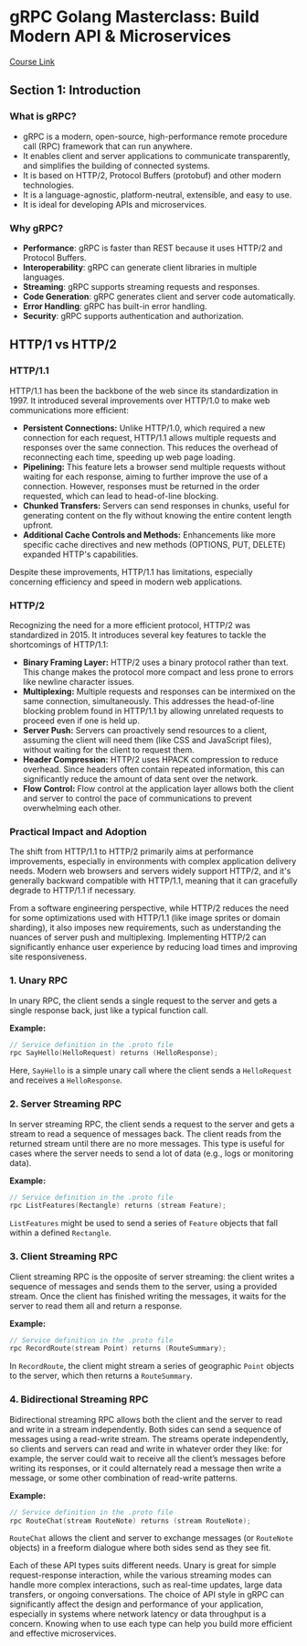 # gRPC Golang Masterclass: Build Modern API & Microservices

[Course Link](https://www.udemy.com/course/grpc-golang)

## Section 1: Introduction

### What is gRPC?

- gRPC is a modern, open-source, high-performance remote procedure call (RPC) framework that can run anywhere.
- It enables client and server applications to communicate transparently, and simplifies the building of connected systems.
- It is based on HTTP/2, Protocol Buffers (protobuf) and other modern technologies.
- It is a language-agnostic, platform-neutral, extensible, and easy to use.
- It is ideal for developing APIs and microservices.

### Why gRPC?

- **Performance**: gRPC is faster than REST because it uses HTTP/2 and Protocol Buffers.
- **Interoperability**: gRPC can generate client libraries in multiple languages.
- **Streaming**: gRPC supports streaming requests and responses.
- **Code Generation**: gRPC generates client and server code automatically.
- **Error Handling**: gRPC has built-in error handling.
- **Security**: gRPC supports authentication and authorization.

## HTTP/1 vs HTTP/2

### HTTP/1.1

HTTP/1.1 has been the backbone of the web since its standardization in 1997. It introduced several improvements over HTTP/1.0 to make web communications more efficient:

- **Persistent Connections:** Unlike HTTP/1.0, which required a new connection for each request, HTTP/1.1 allows multiple requests and responses over the same connection. This reduces the overhead of reconnecting each time, speeding up web page loading.
- **Pipelining:** This feature lets a browser send multiple requests without waiting for each response, aiming to further improve the use of a connection. However, responses must be returned in the order requested, which can lead to head-of-line blocking.
- **Chunked Transfers:** Servers can send responses in chunks, useful for generating content on the fly without knowing the entire content length upfront.
- **Additional Cache Controls and Methods:** Enhancements like more specific cache directives and new methods (OPTIONS, PUT, DELETE) expanded HTTP's capabilities.

Despite these improvements, HTTP/1.1 has limitations, especially concerning efficiency and speed in modern web applications.

### HTTP/2

Recognizing the need for a more efficient protocol, HTTP/2 was standardized in 2015. It introduces several key features to tackle the shortcomings of HTTP/1.1:

- **Binary Framing Layer:** HTTP/2 uses a binary protocol rather than text. This change makes the protocol more compact and less prone to errors like newline character issues.
- **Multiplexing:** Multiple requests and responses can be intermixed on the same connection, simultaneously. This addresses the head-of-line blocking problem found in HTTP/1.1 by allowing unrelated requests to proceed even if one is held up.
- **Server Push:** Servers can proactively send resources to a client, assuming the client will need them (like CSS and JavaScript files), without waiting for the client to request them.
- **Header Compression:** HTTP/2 uses HPACK compression to reduce overhead. Since headers often contain repeated information, this can significantly reduce the amount of data sent over the network.
- **Flow Control:** Flow control at the application layer allows both the client and server to control the pace of communications to prevent overwhelming each other.

### Practical Impact and Adoption

The shift from HTTP/1.1 to HTTP/2 primarily aims at performance improvements, especially in environments with complex application delivery needs. Modern web browsers and servers widely support HTTP/2, and it's generally backward compatible with HTTP/1.1, meaning that it can gracefully degrade to HTTP/1.1 if necessary.

From a software engineering perspective, while HTTP/2 reduces the need for some optimizations used with HTTP/1.1 (like image sprites or domain sharding), it also imposes new requirements, such as understanding the nuances of server push and multiplexing. Implementing HTTP/2 can significantly enhance user experience by reducing load times and improving site responsiveness.

### 1. Unary RPC

In unary RPC, the client sends a single request to the server and gets a single response back, just like a typical function call.

**Example:**
```go
// Service definition in the .proto file
rpc SayHello(HelloRequest) returns (HelloResponse);
```
Here, `SayHello` is a simple unary call where the client sends a `HelloRequest` and receives a `HelloResponse`.

### 2. Server Streaming RPC

In server streaming RPC, the client sends a request to the server and gets a stream to read a sequence of messages back. The client reads from the returned stream until there are no more messages. This type is useful for cases where the server needs to send a lot of data (e.g., logs or monitoring data).

**Example:**
```go
// Service definition in the .proto file
rpc ListFeatures(Rectangle) returns (stream Feature);
```

`ListFeatures` might be used to send a series of `Feature` objects that fall within a defined `Rectangle`.

### 3. Client Streaming RPC

Client streaming RPC is the opposite of server streaming: the client writes a sequence of messages and sends them to the server, using a provided stream. Once the client has finished writing the messages, it waits for the server to read them all and return a response.

**Example:**
```go
// Service definition in the .proto file
rpc RecordRoute(stream Point) returns (RouteSummary);
```

In `RecordRoute`, the client might stream a series of geographic `Point` objects to the server, which then returns a `RouteSummary`.

### 4. Bidirectional Streaming RPC

Bidirectional streaming RPC allows both the client and the server to read and write in a stream independently. Both sides can send a sequence of messages using a read-write stream. The streams operate independently, so clients and servers can read and write in whatever order they like: for example, the server could wait to receive all the client’s messages before writing its responses, or it could alternately read a message then write a message, or some other combination of read-write patterns.

**Example:**
```go
// Service definition in the .proto file
rpc RouteChat(stream RouteNote) returns (stream RouteNote);
```

`RouteChat` allows the client and server to exchange messages (or `RouteNote` objects) in a freeform dialogue where both sides send as they see fit.


Each of these API types suits different needs. Unary is great for simple request-response interaction, while the various streaming modes can handle more complex interactions, such as real-time updates, large data transfers, or ongoing conversations. The choice of API style in gRPC can significantly affect the design and performance of your application, especially in systems where network latency or data throughput is a concern. Knowing when to use each type can help you build more efficient and effective microservices.

